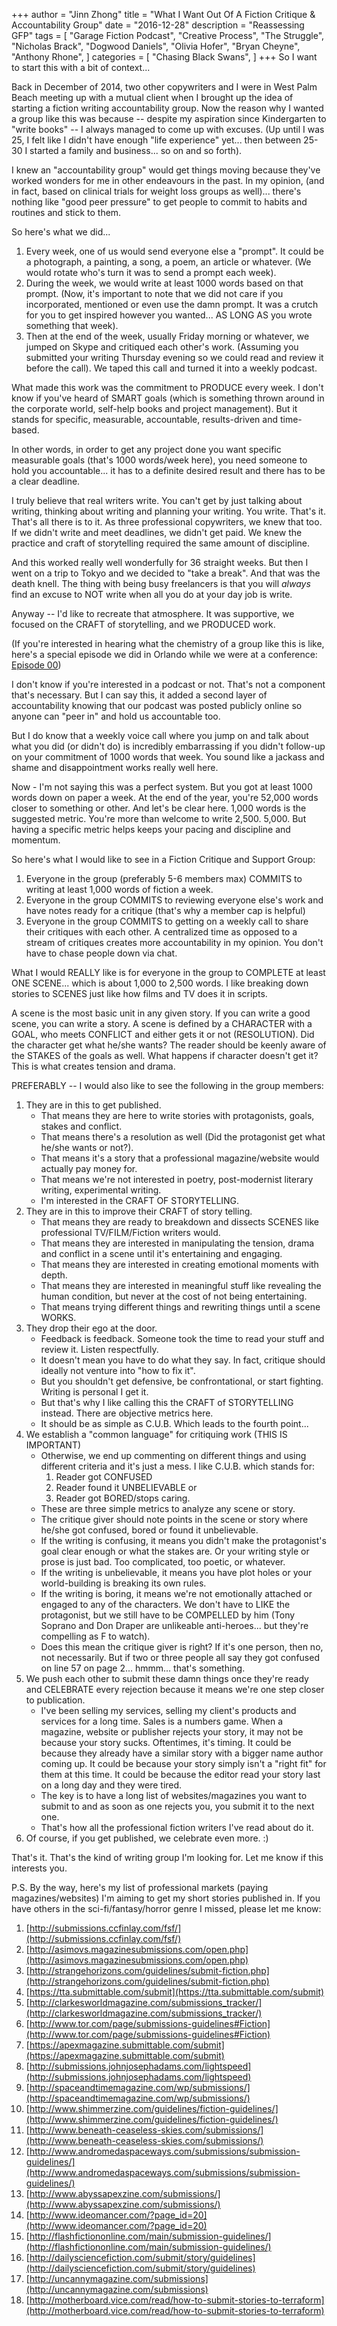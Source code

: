 +++ 
author = "Jinn Zhong" 
title = "What I Want Out Of A Fiction Critique & Accountability Group" 
date = "2016-12-28" 
description = "Reassessing GFP"
tags = [
    "Garage Fiction Podcast",
    "Creative Process",
    "The Struggle",
    "Nicholas Brack",
    "Dogwood Daniels",
    "Olivia Hofer",
    "Bryan Cheyne",
    "Anthony Rhone",
]
categories = [
    "Chasing Black Swans",
]
+++
So I want to start this with a bit of context... 

Back in December of 2014, two other copywriters and I were in West Palm Beach meeting up with a mutual client when I brought up the idea of starting a fiction writing accountability group. Now the reason why I wanted a group like this was because -- despite my aspiration since Kindergarten to "write books" -- I always managed to come up with excuses. (Up until I was 25, I felt like I didn't have enough "life experience" yet... then between 25-30 I started a family and business... so on and so forth).

I knew an "accountability group" would get things moving because they've worked wonders for me in other endeavours in the past. In my opinion, (and in fact, based on clinical trials for weight loss groups as well)... there's nothing like "good peer pressure" to get people to commit to habits and routines and stick to them.

So here's what we did...

1. Every week, one of us would send everyone else a "prompt". It could be a photograph, a painting, a song, a poem, an article or whatever. (We would rotate who's turn it was to send a prompt each week).
2. During the week, we would write at least 1000 words based on that prompt. (Now, it's important to note that we did not care if you incorporated, mentioned or even use the damn prompt. It was a crutch for you to get inspired however you wanted... AS LONG AS you wrote something that week).
3. Then at the end of the week, usually Friday morning or whatever, we jumped on Skype and critiqued each other's work. (Assuming you submitted your writing Thursday evening so we could read and review it before the call). We taped this call and turned it into a weekly podcast.

What made this work was the commitment to PRODUCE every week. I don't know if you've heard of SMART goals (which is something thrown around in the corporate world, self-help books and project management). But it stands for specific, measurable, accountable, results-driven and time-based.

In other words, in order to get any project done you want specific measurable goals (that's 1000 words/week here), you need someone to hold you accountable... it has to a definite desired result and there has to be a clear deadline.

I truly believe that real writers write. You can't get by just talking about writing, thinking about writing and planning your writing. You write. That's it. That's all there is to it. As three professional copywriters, we knew that too. If we didn't write and meet deadlines, we didn't get paid. We knew the practice and craft of storytelling required the same amount of discipline.

And this worked really well wonderfully for 36 straight weeks. But then I went on a trip to Tokyo and we decided to "take a break". And that was the death knell. The thing with being busy freelancers is that you will *always* find an excuse to NOT write when all you do at your day job is write.

Anyway -- I'd like to recreate that atmosphere. It was supportive, we focused on the CRAFT of storytelling, and we PRODUCED work.

(If you're interested in hearing what the chemistry of a group like this is like, here's a special episode we did in Orlando while we were at a conference: [Episode 00](https://www.dropbox.com/s/qww74s2lyf95jxd/Ep00%2002-15-2015%20Edited%20Version.mp3?dl=0))

I don't know if you're interested in a  podcast or not. That's not a component that's necessary. But I can say this, it added a second layer of accountability knowing that our podcast was posted publicly online so anyone can "peer in" and hold us accountable too.

But I do know that a weekly voice call where you jump on and talk about what you did (or didn't do) is incredibly embarrassing if you didn't follow-up on your commitment of 1000 words that week. You sound like a jackass and shame  and disappointment works really well here.

Now - I'm not saying this was a perfect system. But you got at least 1000 words down on paper a week. At the end of the year, you're 52,000 words closer to something or other. And let's be clear here. 1,000 words is the suggested metric. You're more than welcome to write 2,500. 5,000. But having a specific metric helps keeps your pacing and discipline and momentum.

So here's what I would like to see in a Fiction Critique and Support Group:

1. Everyone in the group (preferably 5-6 members max) COMMITS to writing at least 1,000 words of fiction a week.
2. Everyone in the group COMMITS to reviewing everyone else's work and have notes ready for a critique (that's why a member cap is helpful)
3. Everyone in the group COMMITS to getting on a weekly call to share their critiques with each other. A centralized time as opposed to a stream of critiques creates more accountability in my opinion. You don't have to chase people down via chat.

What I would REALLY like is for everyone in the group to COMPLETE at least ONE SCENE...  which is about 1,000 to 2,500 words. I like breaking down stories to SCENES just like how films and TV does it in scripts. 

A scene is the most basic unit in any given story. If you can write a good scene, you can write a story. A scene is defined by a CHARACTER with a GOAL, who  meets CONFLICT and either gets it or not (RESOLUTION).  Did the character get what he/she wants? The reader should be keenly aware of the STAKES of the goals as well. What happens if character doesn't get it? This is what creates tension and drama.


PREFERABLY -- I would also like to see the following in the group members:

1. They are in this to get published. 
    * That means they are here to write stories with protagonists, goals, stakes and conflict. 
    * That means there's a resolution as well (Did the protagonist get what he/she wants or not?).
    * That means it's a story that a professional magazine/website would actually pay money for.
    * That means we're not interested in poetry, post-modernist literary writing, experimental writing.
    * I'm interested in the CRAFT OF STORYTELLING.
2. They are in this to improve their CRAFT of story telling.
    * That means they are ready to breakdown and dissects SCENES like professional TV/FILM/Fiction writers would.
    * That means they are interested in manipulating the tension, drama and conflict in a scene until it's entertaining and engaging.
    * That means they are interested in creating emotional moments with depth.
    * That means they are interested in meaningful stuff like revealing the human condition, but never  at the cost of not being entertaining.
    * That means trying different things and rewriting things until a scene WORKS.
3. They drop their ego at the door.
    * Feedback is feedback. Someone took the time to read your stuff and review it. Listen respectfully.
    * It doesn't mean you have to do what they say. In fact, critique should ideally not venture into "how to fix it".
    * But you shouldn't get defensive, be confrontational, or start fighting. Writing is personal I get it.
    * But that's why I like calling this the CRAFT of STORYTELLING instead. There are objective metrics here.
    * It should be as simple as C.U.B. Which leads to the fourth point...
4. We establish a "common language" for critiquing work (THIS IS IMPORTANT)
    * Otherwise, we end up commenting on different things and using different criteria and it's just a mess. I like C.U.B. which stands for:
        1. Reader got CONFUSED
        2. Reader found it UNBELIEVABLE or 
        3. Reader got BORED/stops caring.
    * These are three simple metrics to analyze any scene or story.
    * The critique giver should note points in the scene or story where he/she got confused, bored or found it unbelievable.
    * If the writing is confusing, it means you didn't make the protagonist's goal clear enough or what the stakes are. Or your writing style or prose is just bad. Too complicated, too poetic, or whatever.
    * If the writing is unbelievable, it means you have plot holes or your world-building is breaking its own rules.
    * If the writing is boring, it means we're not emotionally attached or engaged to any of the characters.  We don't have to LIKE the protagonist, but we still have to be COMPELLED by him (Tony Soprano and Don Draper are unlikeable anti-heroes... but they're compelling as F to watch).
    * Does this mean the critique giver is right? If it's one person, then no, not necessarily. But if two or three people all say they got confused on line 57 on page 2... hmmm... that's something.
5. We push each other to submit these damn things once they're ready and CELEBRATE every rejection because it means we're one step closer to publication.
    * I've been selling my services, selling my client's products and services for a long time. Sales is a numbers game. When a magazine, website or publisher rejects your story, it may not be because your story sucks. Oftentimes, it's timing. It could be because they already have a similar story with a bigger name author coming up. It could be because your story simply isn't a "right fit" for them at this time. It could be because the editor read your story last on a long day and they were tired.
    * The key is to have a long list of websites/magazines you want to submit to and as soon as one rejects you, you submit it to the next one.
    * That's how all the professional fiction writers I've read about do it.
6. Of course, if you get published, we celebrate even more. :)

That's it. That's the kind of writing group I'm looking for. Let me know if this interests you.

P.S. By the way, here's my list of professional markets (paying magazines/websites) I'm aiming to get my short stories published in. If you have others in the sci-fi/fantasy/horror genre I missed, please let me know:

1. [http://submissions.ccfinlay.com/fsf/](http://submissions.ccfinlay.com/fsf/)
2. [http://asimovs.magazinesubmissions.com/open.php](http://asimovs.magazinesubmissions.com/open.php)
3. [http://strangehorizons.com/guidelines/submit-fiction.php](http://strangehorizons.com/guidelines/submit-fiction.php)
4. [https://tta.submittable.com/submit](https://tta.submittable.com/submit)
5. [http://clarkesworldmagazine.com/submissions_tracker/](http://clarkesworldmagazine.com/submissions_tracker/)
6. [http://www.tor.com/page/submissions-guidelines#Fiction](http://www.tor.com/page/submissions-guidelines#Fiction)
7. [https://apexmagazine.submittable.com/submit](https://apexmagazine.submittable.com/submit)
8. [http://submissions.johnjosephadams.com/lightspeed](http://submissions.johnjosephadams.com/lightspeed)
9. [http://spaceandtimemagazine.com/wp/submissions/](http://spaceandtimemagazine.com/wp/submissions/)
10. [http://www.shimmerzine.com/guidelines/fiction-guidelines/](http://www.shimmerzine.com/guidelines/fiction-guidelines/)
11. [http://www.beneath-ceaseless-skies.com/submissions/](http://www.beneath-ceaseless-skies.com/submissions/)
12. [http://www.andromedaspaceways.com/submissions/submission-guidelines/](http://www.andromedaspaceways.com/submissions/submission-guidelines/)
13. [http://www.abyssapexzine.com/submissions/](http://www.abyssapexzine.com/submissions/)
14. [http://www.ideomancer.com/?page_id=20](http://www.ideomancer.com/?page_id=20)
15. [http://flashfictiononline.com/main/submission-guidelines/](http://flashfictiononline.com/main/submission-guidelines/)
16. [http://dailysciencefiction.com/submit/story/guidelines](http://dailysciencefiction.com/submit/story/guidelines)
17. [http://uncannymagazine.com/submissions](http://uncannymagazine.com/submissions)
18. [http://motherboard.vice.com/read/how-to-submit-stories-to-terraform](http://motherboard.vice.com/read/how-to-submit-stories-to-terraform)

